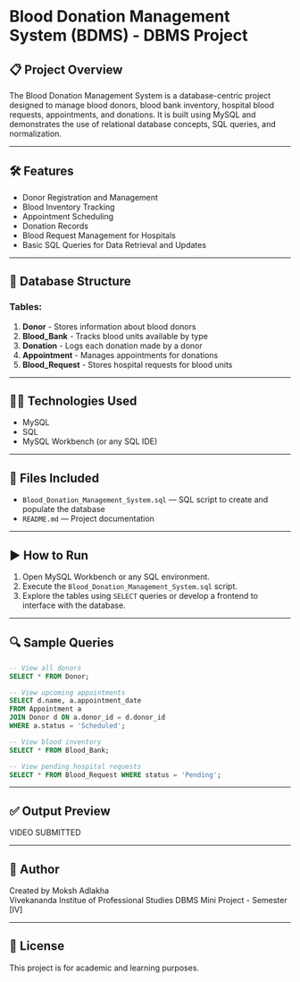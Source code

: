 
# Blood Donation Management System (BDMS) - DBMS Project

## 📋 Project Overview

The Blood Donation Management System is a database-centric project designed to manage blood donors, blood bank inventory, hospital blood requests, appointments, and donations. It is built using MySQL and demonstrates the use of relational database concepts, SQL queries, and normalization.

---

## 🛠️ Features

- Donor Registration and Management
- Blood Inventory Tracking
- Appointment Scheduling
- Donation Records
- Blood Request Management for Hospitals
- Basic SQL Queries for Data Retrieval and Updates

---

## 🧱 Database Structure

### Tables:

1. **Donor** - Stores information about blood donors
2. **Blood_Bank** - Tracks blood units available by type
3. **Donation** - Logs each donation made by a donor
4. **Appointment** - Manages appointments for donations
5. **Blood_Request** - Stores hospital requests for blood units

---

## 🧑‍💻 Technologies Used

- MySQL
- SQL
- MySQL Workbench (or any SQL IDE)

---

## 📂 Files Included

- `Blood_Donation_Management_System.sql` — SQL script to create and populate the database
- `README.md` — Project documentation

---

## ▶️ How to Run

1. Open MySQL Workbench or any SQL environment.
2. Execute the `Blood_Donation_Management_System.sql` script.
3. Explore the tables using `SELECT` queries or develop a frontend to interface with the database.

---

## 🔍 Sample Queries

```sql
-- View all donors
SELECT * FROM Donor;

-- View upcoming appointments
SELECT d.name, a.appointment_date
FROM Appointment a
JOIN Donor d ON a.donor_id = d.donor_id
WHERE a.status = 'Scheduled';

-- View blood inventory
SELECT * FROM Blood_Bank;

-- View pending hospital requests
SELECT * FROM Blood_Request WHERE status = 'Pending';
```

---

## ✅ Output Preview

VIDEO SUBMITTED

---

## 📌 Author

Created by Moksh Adlakha  
Vivekananda Institue of Professional Studies
DBMS Mini Project - Semester [IV]

---

## 📜 License

This project is for academic and learning purposes.
